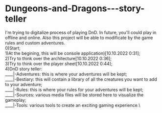 # Dungeons-and-Dragons---story-teller
I'm trying to digitalize process of playing DnD. In future, you'll could play in offline and online. Also this project will be able to modificate by the game rules and custom adventures.\
0)Start;\
1)At the begining, this will be console application)[10.10.2022 0:31];\
2)Try to think over the arсhitecture[10.10.2022 0:36];\
3)Try to think over the player sheet[10.10.2022 0:44];\
4)DnD story teller:\
____|-Adventures: this is where your adventures will be kept;\
____|-Bestiary: this will contain a library of all the creatures you want to add to your adventure;\
____|-Rules: this is where your rules for your adventures will be kept;\
____|-Sources: various media files will be stored here to visualize the gameplay;\
____|-Tools: various tools to create an exciting gaming experience.\
